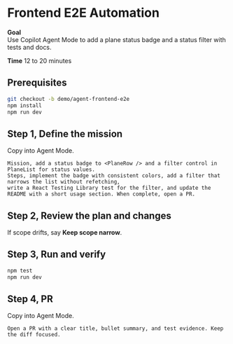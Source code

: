# Frontend E2E Automation

**Goal**  
Use Copilot Agent Mode to add a plane status badge and a status filter with tests and docs.

**Time** 12 to 20 minutes

## Prerequisites
```bash
git checkout -b demo/agent-frontend-e2e
npm install
npm run dev
```

## Step 1, Define the mission
Copy into Agent Mode.
```
Mission, add a status badge to <PlaneRow /> and a filter control in PlaneList for status values. 
Steps, implement the badge with consistent colors, add a filter that narrows the list without refetching, 
write a React Testing Library test for the filter, and update the README with a short usage section. When complete, open a PR.
```

## Step 2, Review the plan and changes
If scope drifts, say **Keep scope narrow**.

## Step 3, Run and verify
```bash
npm test
npm run dev
```

## Step 4, PR
Copy into Agent Mode.
```
Open a PR with a clear title, bullet summary, and test evidence. Keep the diff focused.
```
